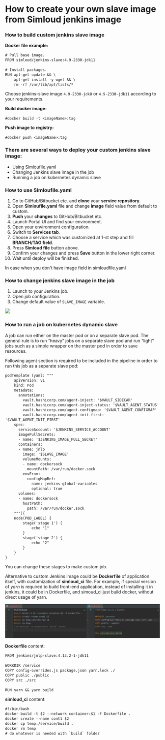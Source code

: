 # How to create your own slave image from Simloud jenkins image

### How to build custom jenkins slave image

**Docker file example:**

```
# Pull base image.
FROM simloud/jenkins-slave:4.9-2330-jdk11   

# Install packages.
RUN apt-get update && \
    apt-get install -y wget && \
    rm -rf /var/lib/apt/lists/*
```
Choose jenkins-slave image `4.9-2330-jdk8` or `4.9-2330-jdk11` according to your requirements.

**Build docker image:**

`#docker build -t <imageName>:tag`

**Push image to registry:**

`#docker push <imageName>:tag`

### There are several ways to deploy your custom jenkins slave image:

- Using Simloufile.yaml
- Changing Jenkins slave image in the job
- Running a job on kubernetes dynamic slave


### How to use Simloufile.yaml

1. Go to GitHub/Bitbucket etc. and **clone** your **service repository**.
2. Open **Simloufile.yaml** file and change **image** field value from default to custom.
3. **Push** your **changes** to GitHub/Bitbucket etc.
2. Launch Portal UI and find your environment.
2. Open your environment configuration.
3. Switch to **Services tab**.
4. Choose a service which was customized at 1-st step and fill **BRANCH/TAG field**.
5. Press **Simloud file** button above.
6. Confirm your changes and press **Save** button in the lower right corner.
7. Wait until deploy will be finished.


In case when you don't have image field in simloudfile.yaml


### How to change jenkins slave image in the job

1. Launch to your Jenkins job.
2. Open job configuration.
2. Change default value of `SLAVE_IMAGE` variable.

![](../../../img/jenkins/create-your-slave-image/image1.png)

### How to run a job on kubernetes dynamic slave

A job can run either on the master pod or on a separate slave pod.
The general rule is to run “heavy” jobs on a separate slave pod and run “light” jobs such as a simple wrapper on the master pod in order to save resources.

Following agent section is required to be included in the pipeline in order to run this job as a separate slave pod:

```
podTemplate (yaml: """
    apiVersion: v1
    kind: Pod
    metadata:
      annotations:
        vault.hashicorp.com/agent-inject: '$VAULT_SIDECAR'
        vault.hashicorp.com/agent-inject-status: '$VAULT_AGENT_STATUS'
        vault.hashicorp.com/agent-configmap: '$VAULT_AGENT_CONFIGMAP'
        vault.hashicorp.com/agent-init-first: '$VAULT_AGENT_INIT_FIRST'
    spec:
      serviceAccount: '$JENKINS_SERVICE_ACCOUNT'
      imagePullSecrets:
      - name: '$JENKINS_IMAGE_PULL_SECRET'
      containers:
      - name: jnlp
        image: '$SLAVE_IMAGE'
        volumeMounts:
        - name: dockersock
          mountPath: /var/run/docker.sock
        envFrom:
        - configMapRef:
            name: jenkins-global-variables
            optional: true
      volumes:
      - name: dockersock
        hostPath:
          path: /var/run/docker.sock
    """){
    node(POD_LABEL) {
        stage('stage 1') {
            echo "1"
        }
        stage('stage 2') {
            echo "2"
        }
    }
}
```

You can change these stages to make custom job.

Alternative to custom Jenkins image could be **Dockerfile** of application itself, with customization of **simloud_ci** file. For example, if special version of *yarn* is required to build front-end application, instead of installing it in jenkins, it could be in Dockerfile, and simoud_ci just build docker, without direct usage of yarn.

![](/static/img/jenkins/create-your-slave-image/image2.png)

**Dockerfile** content:

```
FROM jenkins/jnlp-slave:4.13.2-1-jdk11

WORKDIR /service
COPY config-overrides.js package.json yarn.lock ./
COPY public ./public
COPY src ./src

RUN yarn && yarn build
```

**simloud_ci** content:

```
#!/bin/bash
docker build -t $2 --network container:$1 -f Dockerfile .
docker create --name cont1 $2
docker cp temp:/service/build .
docker rm temp
# do whatever is needed with `build` folder
```

